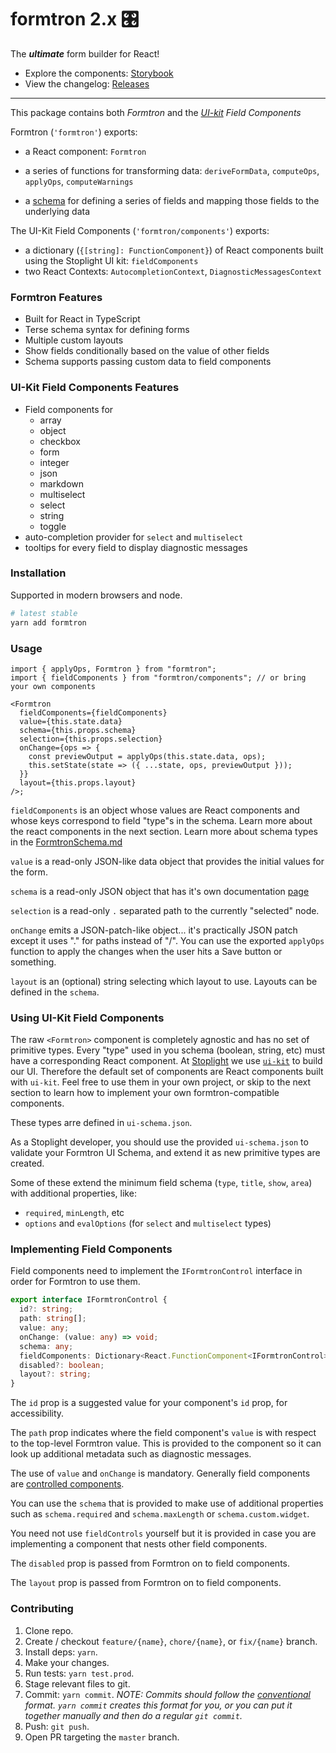 # formtron 2.x 🎛

<!-- BADGES -->

The **_ultimate_** form builder for React!

- Explore the components: [Storybook](https://stoplightio.github.io/formtron/)
- View the changelog: [Releases](https://github.com/stoplightio/formtron/releases)

---

This package contains both _Formtron_ and the _[UI-kit](https://github.com/stoplightio/ui-kit) Field Components_

Formtron (`'formtron'`) exports:

- a React component: `Formtron`
- a series of functions for transforming data: `deriveFormData`, `computeOps`, `applyOps`, `computeWarnings`

- a [schema](./docs/FormtronSchema.md) for defining a series of fields and mapping those fields to the underlying data

The UI-Kit Field Components (`'formtron/components'`) exports:

- a dictionary (`{[string]: FunctionComponent}`) of React components built using the Stoplight UI kit: `fieldComponents`
- two React Contexts: `AutocompletionContext`, `DiagnosticMessagesContext`

### Formtron Features

- Built for React in TypeScript
- Terse schema syntax for defining forms
- Multiple custom layouts
- Show fields conditionally based on the value of other fields
- Schema supports passing custom data to field components

### UI-Kit Field Components Features

- Field components for
  - array
  - object
  - checkbox
  - form
  - integer
  - json
  - markdown
  - multiselect
  - select
  - string
  - toggle
- auto-completion provider for `select` and `multiselect`
- tooltips for every field to display diagnostic messages

### Installation

Supported in modern browsers and node.

```bash
# latest stable
yarn add formtron
```

### Usage

```tsx
import { applyOps, Formtron } from "formtron";
import { fieldComponents } from "formtron/components"; // or bring your own components

<Formtron
  fieldComponents={fieldComponents}
  value={this.state.data}
  schema={this.props.schema}
  selection={this.props.selection}
  onChange={ops => {
    const previewOutput = applyOps(this.state.data, ops);
    this.setState(state => ({ ...state, ops, previewOutput }));
  }}
  layout={this.props.layout}
/>;
```

`fieldComponents` is an object whose values are React components and whose keys correspond to field "type"s in the schema.
Learn more about the react components in the next section. Learn more about schema types in the [FormtronSchema.md](./docs/FormtronSchema.md)

`value` is a read-only JSON-like data object that provides the initial values for the form.

`schema` is a read-only JSON object that has it's own documentation [page](./docs/FormtronSchema.md)

`selection` is a read-only `.` separated path to the currently "selected" node.

`onChange` emits a JSON-patch-like object... it's practically JSON patch except it uses "." for paths instead of "/".
You can use the exported `applyOps` function to apply the changes when the user hits a Save button or something.

`layout` is an (optional) string selecting which layout to use. Layouts can be defined in the `schema`.

### Using UI-Kit Field Components

The raw `<Formtron>` component is completely agnostic and has no set of primitive types.
Every "type" used in you schema (boolean, string, etc) must have a corresponding React component.
At [Stoplight](https://stoplight.io) we use [`ui-kit`](https://github.com/stoplightio/ui-kit) to build our UI.
Therefore the default set of components are React components built with `ui-kit`.
Feel free to use them in your own project, or skip to the next section to learn how to implement your own formtron-compatible components.

These types arre defined in `ui-schema.json`.

As a Stoplight developer, you should use the provided `ui-schema.json` to validate your Formtron UI Schema,
and extend it as new primitive types are created.

Some of these extend the minimum field schema (`type`, `title`, `show`, `area`) with additional properties, like:

- `required`, `minLength`, etc
- `options` and `evalOptions` (for `select` and `multiselect` types)

### Implementing Field Components

Field components need to implement the `IFormtronControl` interface in order for Formtron to use them.

```ts
export interface IFormtronControl {
  id?: string;
  path: string[];
  value: any;
  onChange: (value: any) => void;
  schema: any;
  fieldComponents: Dictionary<React.FunctionComponent<IFormtronControl>>;
  disabled?: boolean;
  layout?: string;
}
```

The `id` prop is a suggested value for your component's `id` prop, for accessibility.

The `path` prop indicates where the field component's `value` is with respect to the top-level Formtron value. This is provided to the component so it can look up additional metadata such as diagnostic messages.

The use of `value` and `onChange` is mandatory. Generally field components are [controlled components](https://reactjs.org/docs/forms.html#controlled-components).

You can use the `schema` that is provided to make use of additional properties such as `schema.required` and `schema.maxLength` or `schema.custom.widget`.

You need not use `fieldControls` yourself but it is provided in case you are implementing a component that nests other field components.

The `disabled` prop is passed from Formtron on to field components.

The `layout` prop is passed from Formtron on to field components.

### Contributing

1. Clone repo.
2. Create / checkout `feature/{name}`, `chore/{name}`, or `fix/{name}` branch.
3. Install deps: `yarn`.
4. Make your changes.
5. Run tests: `yarn test.prod`.
6. Stage relevant files to git.
7. Commit: `yarn commit`. _NOTE: Commits should follow the [conventional](https://github.com/marionebl/commitlint/tree/master/%40commitlint/config-conventional) format. `yarn commit` creates this format for you, or you can put it together manually and then do a regular `git commit`._
8. Push: `git push`.
9. Open PR targeting the `master` branch.
